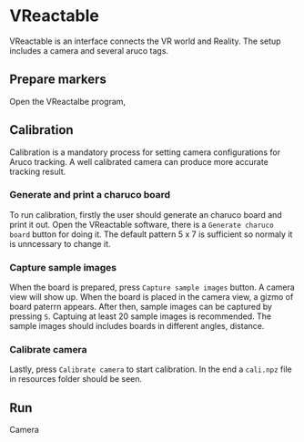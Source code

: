 # VReactable

VReactable is an interface connects the VR world and Reality. The setup includes a camera and several aruco tags.

## Prepare markers

Open the VReactalbe program,

## Calibration

Calibration is a mandatory process for setting camera configurations for Aruco tracking. A well calibrated camera can produce more accurate tracking result.

### Generate and print a charuco board

To run calibration, firstly the user should generate an charuco board and print it out. Open the VReactable software, there is a `Generate charuco board` button for doing it.
The default pattern 5 x 7 is sufficient so normaly it is unncessary to change it.

### Capture sample images

When the board is prepared, press `Capture sample images` button. A camera view will show up. When the board is placed in the camera view, a gizmo of board paterrn appears. After then, sample images can be captured by pressing `S`. Captuing at least 20 sample images is recommended. The sample images should includes boards in different angles, distance.

### Calibrate camera

Lastly, press `Calibrate camera` to start calibration. In the end a `cali.npz` file in resources folder should be seen.

## Run

Camera
